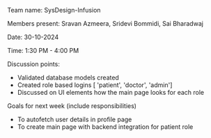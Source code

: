 Team name: SysDesign-Infusion

Members present: Sravan Azmeera, Sridevi Bommidi, Sai Bharadwaj

Date: 30-10-2024

Time: 1:30 PM - 4:00 PM

Discussion points: 

* Validated database models created
* Created role based logins [ 'patient', 'doctor', 'admin']
* Discussed on UI elements how the main page looks for each role

Goals for next week (include responsibilities)

* To autofetch user details in profile page
* To create main page with backend integration for patient role
